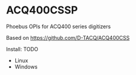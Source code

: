 # ACQ400CSSP

Phoebus OPIs for ACQ400 series digitizers

Based on https://github.com/D-TACQ/ACQ400CSS




Install: TODO

- Linux
- Windows



